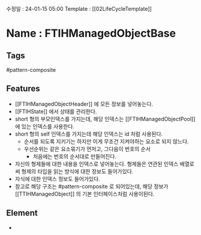 수정일 : 24-01-15 05:00
Template : [[02LifeCycleTemplate]]
# Name : FTIHManagedObjectBase
## Tags
#pattern-composite

## Features
+ [[FTIHManagedObjectHeader]] 에 모든 정보를 넣어놓는다.
+ [[FTIHState]] 에서 상태를 관리한다.
+ short 형의 부모인덱스를 가지는데, 해당 인덱스는 [[FTIHManagedObjectPool]] 에 있는 인덱스를 사용한다.
+ short 형의 self 인덱스를 가지는데 해당 인덱스는 id 처럼 사용된다.
	+ 순서를 되도록 지키기는 하지만 이게 무조건 지켜야하는 요소로 되지 않느다.
	+ 우선순위는 같은 요소묶기가 먼저고, 그다음이 번호의 순서
		+ 처음에는 번호의 순서대로 만들어진다.
+ 자신의 형제들에 대한 내용을 인덱스로 넣어놓는다. 형제들은 연관된 인덱스 배열로써 형제의 타입을 읽는 방식에 대한 정보도 들어가있다.
+ 자식에 대한 인덱스 정보도 들어가있다.
+ 참고로 해당 구조는 #pattern-composite 로 되어있는데, 해당 정보가 [[TTIHManagedObject]] 의 기본 인터페이스처럼 사용이된다.
## Element
+ 

